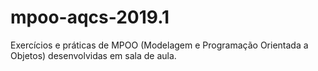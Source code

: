# mpoo-aqcs-2019.1
Exercícios e práticas de MPOO (Modelagem e Programação Orientada a Objetos) desenvolvidas em sala de aula.

